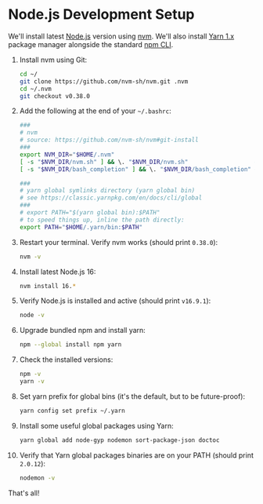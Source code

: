 # Node.js Development Setup

We'll install latest [Node.js](https://nodejs.org/en/) version using [nvm](https://github.com/nvm-sh/nvm).
We'll also install [Yarn 1.x](https://classic.yarnpkg.com/en/) package manager alongside the
standard [npm CLI](https://docs.npmjs.com/about-npm).


1. Install nvm using Git:
   ```bash
   cd ~/
   git clone https://github.com/nvm-sh/nvm.git .nvm
   cd ~/.nvm
   git checkout v0.38.0
   ```

2. Add the following at the end of your `~/.bashrc`:
   ```bash
   ###
   # nvm
   # source: https://github.com/nvm-sh/nvm#git-install
   ###
   export NVM_DIR="$HOME/.nvm"
   [ -s "$NVM_DIR/nvm.sh" ] && \. "$NVM_DIR/nvm.sh"                   # This loads nvm
   [ -s "$NVM_DIR/bash_completion" ] && \. "$NVM_DIR/bash_completion" # This loads nvm bash_completion
   
   ###
   # yarn global symlinks directory (yarn global bin)
   # see https://classic.yarnpkg.com/en/docs/cli/global
   ###
   # export PATH="$(yarn global bin):$PATH"
   # to speed things up, inline the path directly:
   export PATH="$HOME/.yarn/bin:$PATH"
   ```

3. Restart your terminal. Verify nvm works (should print `0.38.0`):
   ```bash
   nvm -v
   ```

4. Install latest Node.js 16:
   ```bash
   nvm install 16.*
   ```

5. Verify Node.js is installed and active (should print `v16.9.1`):
   ```bash
   node -v
   ```

6. Upgrade bundled npm and install yarn:
   ```bash
   npm --global install npm yarn
   ```

7. Check the installed versions:
   ```bash
   npm -v
   yarn -v
   ```

8. Set yarn prefix for global bins (it's the default, but to be future-proof):
   ```bash
   yarn config set prefix ~/.yarn
   ```

9. Install some useful global packages using Yarn:
   ```bash
   yarn global add node-gyp nodemon sort-package-json doctoc
   ```

10. Verify that Yarn global packages binaries are on your PATH (should print `2.0.12`):
	```bash
	nodemon -v
	```

That's all!
